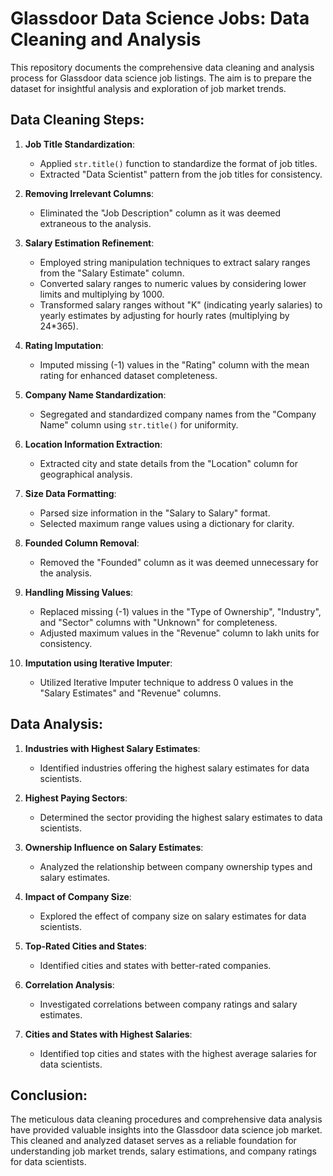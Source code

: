# Glassdoor Data Science Jobs: Data Cleaning and Analysis

This repository documents the comprehensive data cleaning and analysis process for Glassdoor data science job listings. The aim is to prepare the dataset for insightful analysis and exploration of job market trends.

## Data Cleaning Steps:

1. **Job Title Standardization**: 
   - Applied `str.title()` function to standardize the format of job titles.
   - Extracted "Data Scientist" pattern from the job titles for consistency.
   
2. **Removing Irrelevant Columns**:
   - Eliminated the "Job Description" column as it was deemed extraneous to the analysis.

3. **Salary Estimation Refinement**:
   - Employed string manipulation techniques to extract salary ranges from the "Salary Estimate" column.
   - Converted salary ranges to numeric values by considering lower limits and multiplying by 1000.
   - Transformed salary ranges without "K" (indicating yearly salaries) to yearly estimates by adjusting for hourly rates (multiplying by 24*365).

4. **Rating Imputation**:
   - Imputed missing (-1) values in the "Rating" column with the mean rating for enhanced dataset completeness.

5. **Company Name Standardization**:
   - Segregated and standardized company names from the "Company Name" column using `str.title()` for uniformity.

6. **Location Information Extraction**:
   - Extracted city and state details from the "Location" column for geographical analysis.

7. **Size Data Formatting**:
   - Parsed size information in the "Salary to Salary" format.
   - Selected maximum range values using a dictionary for clarity.

8. **Founded Column Removal**:
   - Removed the "Founded" column as it was deemed unnecessary for the analysis.

9. **Handling Missing Values**:
   - Replaced missing (-1) values in the "Type of Ownership", "Industry", and "Sector" columns with "Unknown" for completeness.
   - Adjusted maximum values in the "Revenue" column to lakh units for consistency.

10. **Imputation using Iterative Imputer**:
    - Utilized Iterative Imputer technique to address 0 values in the "Salary Estimates" and "Revenue" columns.

## Data Analysis:

1. **Industries with Highest Salary Estimates**:
   - Identified industries offering the highest salary estimates for data scientists.

2. **Highest Paying Sectors**:
   - Determined the sector providing the highest salary estimates to data scientists.

3. **Ownership Influence on Salary Estimates**:
   - Analyzed the relationship between company ownership types and salary estimates.

4. **Impact of Company Size**:
   - Explored the effect of company size on salary estimates for data scientists.

5. **Top-Rated Cities and States**:
   - Identified cities and states with better-rated companies.

6. **Correlation Analysis**:
   - Investigated correlations between company ratings and salary estimates.

7. **Cities and States with Highest Salaries**:
   - Identified top cities and states with the highest average salaries for data scientists.

## Conclusion:
The meticulous data cleaning procedures and comprehensive data analysis have provided valuable insights into the Glassdoor data science job market. This cleaned and analyzed dataset serves as a reliable foundation for understanding job market trends, salary estimations, and company ratings for data scientists.

